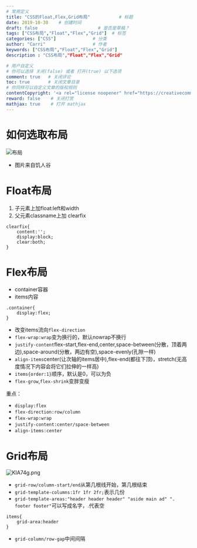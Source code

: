 ```yaml
---
# 常用定义
title: "CSS的Float,Flex,Grid布局"           # 标题
date: 2019-10-30    # 创建时间
draft: false                       # 是否是草稿？
tags: ["CSS布局","Float","Flex","Grid"]  # 标签
categories: ["CSS"]              # 分类
author: "Carri"                  # 作者
keywords: ["CSS布局","Float","Flex","Grid"]
description : "CSS布局","Float","Flex","Grid"

# 用户自定义
# 你可以选择 关闭(false) 或者 打开(true) 以下选项
comment: true   # 关闭评论
toc: true       # 关闭文章目录
# 你同样可以自定义文章的版权规则
contentCopyright: '<a rel="license noopener" href="https://creativecommons.org/licenses/by-nc-nd/4.0/" target="_blank">CC BY-NC-ND 4.0</a>'
reward: false	 # 关闭打赏
mathjax: true    # 打开 mathjax
---
```


# 如何选取布局
![布局](/images/如何选用布局.png)

* 图片来自饥人谷

# Float布局
1. 子元素上加float:left和width
2. 父元素classname上加 clearfix
```
clearfix{
    content:'';
    display:block;
    clear:both;
}
```

# Flex布局
* container容器 
* items内容

```
.container{
    display:flex;
}
```

* 改变items流向`flex-direction`
* `flex-wrap:wrap`变为换行的，默认nowrap不换行
* `justify-content`flex-start,flex-end,center,space-between(分散，顶着两边),space-around(分散，两边有空),space-evenly(孔隙一样)
* `align-items`center(让次轴的items居中),flex-end(都往下顶)，stretch(无高度情况下内容会将它们拉伸的一样高)
* `items{order:1}`顺序，默认是0，可以为负
* `flex-grow`,`flex-shrink`变胖变瘦


重点：


*  `display:flex`
*  `flex-direction:row/column`
*  `flex-wrap:wrap`
*  `justify-content:center/space-between`
*  `align-items:center`


# Grid布局
![KIA74g.png](https://s2.ax1x.com/2019/10/31/KIA74g.png)

* `grid-row/column-start/end`从第几根线开始，第几根结束
* `grid-template-columns:1fr 1fr 2fr;`表示几份
* `grid-template-areas:"header header header" "aside main ad" ". footer footer"`可以写成名字，.代表空
```
items{
    grid-area:header
}
```
* `grid-column/row-gap`中间间隔